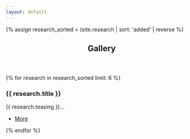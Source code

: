 ```yaml
---
layout: default
---
```


{% assign research_sorted = (site.research | sort: 'added' | reverse  %}

<!-- Section -->
<section>
    <header class="major">
      <h2>Gallery</h2>
    </header>
    <div class="posts">
    {% for research in research_sorted limit: 6 %}
      <article>
        <a href="{{research.site}}" class="image"><img src="{{site.url}}/{{site.baseurl}}/images/research/{{research.icon}}" alt="" /></a>
        <h3>{{ research.title }}</h3>
        <p>{{ research.teasing }}...</p>
        <ul class="actions">
            <li><a href="{{research.site}}" class="button medium">More</a></li>
        </ul>
      </article>
    {% endfor %}
    </div>
</section>

